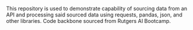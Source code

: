 This repository is used to demonstrate capability of sourcing data from an API and processing said sourced data using requests, pandas, json, and other libraries. 
Code backbone sourced from Rutgers AI Bootcamp. 
